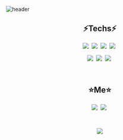 ![header](https://capsule-render.vercel.app/api?type=soft&color=auto&height=100&section=header&text=Heonjin_Kwon&fontSize=45&animation=twinkling)

<h2 align="center"> ⚡Techs⚡ </h2>

<p align="center">
  <p align="center">
    <img src="https://img.shields.io/badge/C-A8B9CC?style=flat-square&logo=C&logoColor=white"/></a>&nbsp 
    <img src="https://img.shields.io/badge/Java-007396?style=flat-square&logo=Java&logoColor=white"/></a>&nbsp  
    <img src="https://img.shields.io/badge/Kotlin-0095D5?style=flat-square&logo=Kotlin&logoColor=white"/></a>&nbsp
    <img src="https://img.shields.io/badge/Python-3766AB?style=flat-square&logo=Python&logoColor=white"/></a>&nbsp </h2>
  </p>
  <p align="center">
    <img src="https://img.shields.io/badge/IntelliJ IDEA-000000?style=flat-square&logo=intellijidea&logoColor=white"/></a>&nbsp
    <img src="https://img.shields.io/badge/Android Studio-3DDC84?style=flat-square&logo=AndroidStudio&logoColor=white"/></a>&nbsp
    <img src="https://img.shields.io/badge/Firebase-FFCA28?style=flat-square&logo=firebase&logoColor=white"/></a>&nbsp
  </p>
</p>

<br>

<h2 align="center"> ⭐Me⭐ </h2>

  <p align="center">
    <a href="https://evan96.tistory.com"><img src="https://img.shields.io/badge/Tistory Blog-000000?style=flatsquare&logo=AngelList&logoColor=white&link=https://velog.io/@woo0_hooo"/></a>&nbsp
    <a href="https://www.instagram.com/heon.genius/"><img src="https://img.shields.io/badge/Instagram-E4405F?style=flat-square&logo=Instagram&logoColor=white&link=https://www.instagram.com/woo0_hooo/"/></a>&nbsp
   </p>
</h3>
<br>

<p align="center">
  <a href="https://hits.seeyoufarm.com"><img src="https://hits.seeyoufarm.com/api/count/incr/badge.svg?url=https%3A%2F%2Fgithub.com%2FEVAN96KWON&count_bg=%23ED6DA3&title_bg=%2386757E&icon=github.svg&icon_color=%23E1DEDE&title=hits&edge_flat=false"/></a>
</p>

